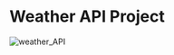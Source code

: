 # Weather API Project
![weather_API](https://github.com/Madhumitha2103/api/assets/121252383/dbb54eff-c8be-4738-bec6-b0b33d5b65de)
